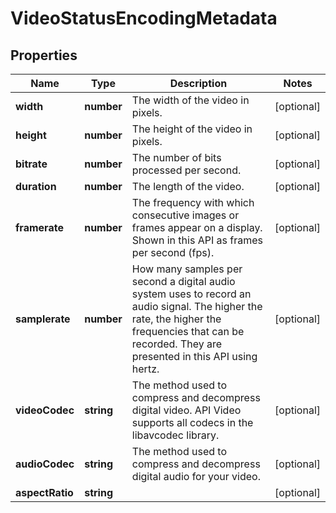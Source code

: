 
# VideoStatusEncodingMetadata

## Properties

Name | Type | Description | Notes
------------ | ------------- | ------------- | -------------
**width** | **number** | The width of the video in pixels. |  [optional]
**height** | **number** | The height of the video in pixels. |  [optional]
**bitrate** | **number** | The number of bits processed per second. |  [optional]
**duration** | **number** | The length of the video. |  [optional]
**framerate** | **number** | The frequency with which consecutive images or frames appear on a display. Shown in this API as frames per second (fps). |  [optional]
**samplerate** | **number** | How many samples per second a digital audio system uses to record an audio signal. The higher the rate, the higher the frequencies that can be recorded. They are presented in this API using hertz. |  [optional]
**videoCodec** | **string** | The method used to compress and decompress digital video. API Video supports all codecs in the libavcodec library.  |  [optional]
**audioCodec** | **string** | The method used to compress and decompress digital audio for your video. |  [optional]
**aspectRatio** | **string** |  |  [optional]


